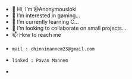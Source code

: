 - 👋 Hi, I’m @Anonymousloki
- 👀 I’m interested in gaming...
- 🌱 I’m currently learning C...
- 💞️ I’m looking to collaborate on small projects...
- 📫 How to reach me 
-     mail : chinnimannem23@gmail.com
-     linked : Pavan Mannem
-     

<!---
Anonymousloki/Anonymousloki is a ✨ special ✨ repository because its `README.md` (this file) appears on your GitHub profile.
You can click the Preview link to take a look at your changes.
--->

